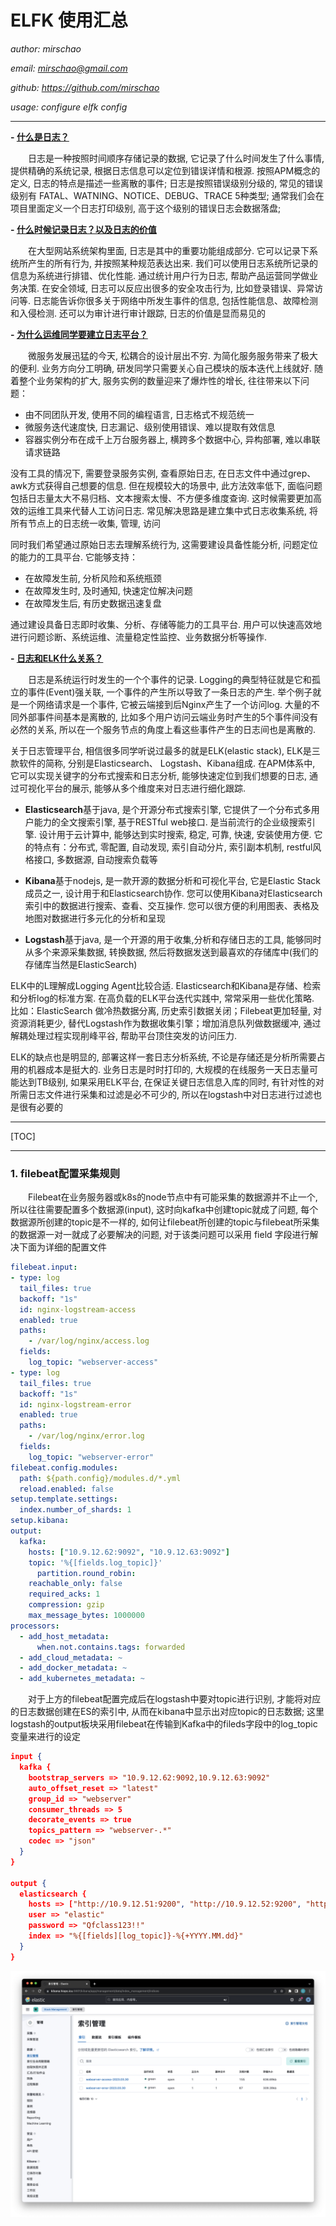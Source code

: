 # ELFK 使用汇总

*author: mirschao*

*email: mirschao@gmail.com*

*github: https://github.com/mirschao*

*usage: configure elfk config*

---

**- <u>什么是日志？</u>**

&emsp;&emsp;日志是一种按照时间顺序存储记录的数据, 它记录了什么时间发生了什么事情, 提供精确的系统记录, 根据日志信息可以定位到错误详情和根源. 按照APM概念的定义, 日志的特点是描述一些离散的事件; 日志是按照错误级别分级的, 常见的错误级别有 FATAL、WATNING、NOTICE、DEBUG、TRACE 5种类型; 通常我们会在项目里面定义一个日志打印级别, 高于这个级别的错误日志会数据落盘;



**- <u>什么时候记录日志？以及日志的价值</u>**

&emsp;&emsp;在大型网站系统架构里面, 日志是其中的重要功能组成部分. 它可以记录下系统所产生的所有行为, 并按照某种规范表达出来. 我们可以使用日志系统所记录的信息为系统进行排错、优化性能. 通过统计用户行为日志, 帮助产品运营同学做业务决策. 在安全领域, 日志可以反应出很多的安全攻击行为, 比如登录错误、异常访问等. 日志能告诉你很多关于网络中所发生事件的信息, 包括性能信息、故障检测和入侵检测. 还可以为审计进行审计跟踪, 日志的价值是显而易见的



**- <u>为什么运维同学要建立日志平台？</u>**

&emsp;&emsp;微服务发展迅猛的今天, 松耦合的设计层出不穷. 为简化服务服务带来了极大的便利. 业务方向分工明确, 研发同学只需要关心自己模块的版本迭代上线就好. 随着整个业务架构的扩大, 服务实例的数量迎来了爆炸性的增长, 往往带来以下问题：

- 由不同团队开发, 使用不同的编程语言, 日志格式不规范统一
- 微服务迭代速度快, 日志漏记、级别使用错误、难以提取有效信息
- 容器实例分布在成千上万台服务器上, 横跨多个数据中心, 异构部署, 难以串联请求链路

没有工具的情况下, 需要登录服务实例, 查看原始日志, 在日志文件中通过grep、awk方式获得自己想要的信息. 但在规模较大的场景中, 此方法效率低下, 面临问题包括日志量太大不易归档、文本搜索太慢、不方便多维度查询. 这时候需要更加高效的运维工具来代替人工访问日志. 常见解决思路是建立集中式日志收集系统, 将所有节点上的日志统一收集, 管理, 访问

同时我们希望通过原始日志去理解系统行为, 这需要建设具备性能分析, 问题定位的能力的工具平台. 它能够支持：

- 在故障发生前, 分析风险和系统瓶颈
- 在故障发生时, 及时通知, 快速定位解决问题
- 在故障发生后, 有历史数据迅速复盘

通过建设具备日志即时收集、分析、存储等能力的工具平台. 用户可以快速高效地进行问题诊断、系统运维、流量稳定性监控、业务数据分析等操作. 



**- <u>日志和ELK什么关系？</u>**

&emsp;&emsp;日志是系统运行时发生的一个个事件的记录. Logging的典型特征就是它和孤立的事件(Event)强关联, 一个事件的产生所以导致了一条日志的产生. 举个例子就是一个网络请求是一个事件, 它被云端接到后Nginx产生了一个访问log. 大量的不同外部事件间基本是离散的, 比如多个用户访问云端业务时产生的5个事件间没有必然的关系, 所以在一个服务节点的角度上看这些事件产生的日志间也是离散的. 

关于日志管理平台, 相信很多同学听说过最多的就是ELK(elastic stack), ELK是三款软件的简称, 分别是Elasticsearch、 Logstash、Kibana组成. 在APM体系中, 它可以实现关键字的分布式搜索和日志分析, 能够快速定位到我们想要的日志, 通过可视化平台的展示, 能够从多个维度来对日志进行细化跟踪. 

- **Elasticsearch**基于java, 是个开源分布式搜索引擎, 它提供了一个分布式多用户能力的全文搜索引擎, 基于RESTful web接口. 是当前流行的企业级搜索引擎. 设计用于云计算中, 能够达到实时搜索, 稳定, 可靠, 快速, 安装使用方便. 它的特点有：分布式, 零配置, 自动发现, 索引自动分片, 索引副本机制, restful风格接口, 多数据源, 自动搜索负载等

- **Kibana**基于nodejs, 是一款开源的数据分析和可视化平台, 它是Elastic Stack成员之一, 设计用于和Elasticsearch协作. 您可以使用Kibana对Elasticsearch索引中的数据进行搜索、查看、交互操作. 您可以很方便的利用图表、表格及地图对数据进行多元化的分析和呈现

- **Logstash**基于java, 是一个开源的用于收集,分析和存储日志的工具, 能够同时从多个来源采集数据, 转换数据, 然后将数据发送到最喜欢的存储库中(我们的存储库当然是ElasticSearch)

ELK中的L理解成Logging Agent比较合适. Elasticsearch和Kibana是存储、检索和分析log的标准方案. 在高负载的ELK平台迭代实践中, 常常采用一些优化策略. 比如：ElasticSearch 做冷热数据分离, 历史索引数据关闭；Filebeat更加轻量, 对资源消耗更少, 替代Logstash作为数据收集引擎；增加消息队列做数据缓冲, 通过解耦处理过程实现削峰平谷, 帮助平台顶住突发的访问压力. 

ELK的缺点也是明显的, 部署这样一套日志分析系统, 不论是存储还是分析所需要占用的机器成本是挺大的. 业务日志是时时打印的, 大规模的在线服务一天日志量可能达到TB级别, 如果采用ELK平台, 在保证关键日志信息入库的同时, 有针对性的对所需日志文件进行采集和过滤是必不可少的, 所以在logstash中对日志进行过滤也是很有必要的

----

[TOC]

---

### 1. filebeat配置采集规则

&emsp;&emsp;Filebeat在业务服务器或k8s的node节点中有可能采集的数据源并不止一个, 所以往往需要配置多个数据源(input), 这时向kafka中创建topic就成了问题, 每个数据源所创建的topic是不一样的, 如何让filebeat所创建的topic与filebeat所采集的数据源一对一就成了必要解决的问题, 对于该类问题可以采用 field 字段进行解决下面为详细的配置文件

```yaml
filebeat.input:
- type: log
  tail_files: true
  backoff: "1s"
  id: nginx-logstream-access
  enabled: true
  paths:
    - /var/log/nginx/access.log
  fields:
    log_topic: "webserver-access"
- type: log
  tail_files: true
  backoff: "1s"
  id: nginx-logstream-error
  enabled: true
  paths:
    - /var/log/nginx/error.log
  fields:
    log_topic: "webserver-error"
filebeat.config.modules:
  path: ${path.config}/modules.d/*.yml
  reload.enabled: false
setup.template.settings:
  index.number_of_shards: 1
setup.kibana:
output:
  kafka:
    hosts: ["10.9.12.62:9092", "10.9.12.63:9092"]
    topic: '%{[fields.log_topic]}'
      partition.round_robin:
    reachable_only: false
    required_acks: 1
    compression: gzip
    max_message_bytes: 1000000
processors:
  - add_host_metadata:
      when.not.contains.tags: forwarded
  - add_cloud_metadata: ~
  - add_docker_metadata: ~
  - add_kubernetes_metadata: ~
```

&emsp;&emsp;对于上方的filebeat配置完成后在logstash中要对topic进行识别, 才能将对应的日志数据创建在ES的索引中, 从而在kibana中显示出对应topic的日志数据; 这里logstash的output板块采用filebeat在传输到Kafka中的fileds字段中的log_topic变量来进行的设定

```json
input {
  kafka {
    bootstrap_servers => "10.9.12.62:9092,10.9.12.63:9092"
    auto_offset_reset => "latest"
    group_id => "webserver"
    consumer_threads => 5
    decorate_events => true
    topics_pattern => "webserver-.*"
    codec => "json"
  }
}

output {
  elasticsearch {
    hosts => ["http://10.9.12.51:9200", "http://10.9.12.52:9200", "http://10.9.12.53:9200"]
    user => "elastic"
    password => "Qfclass123!!"
    index => "%{[fields][log_topic]}-%{+YYYY.MM.dd}"
  }
}
```

<img src="./images/filebeat-kafka-logstash-config.png" alt="filebeat-kafka-logtash-config" style="zoom:50%;" />